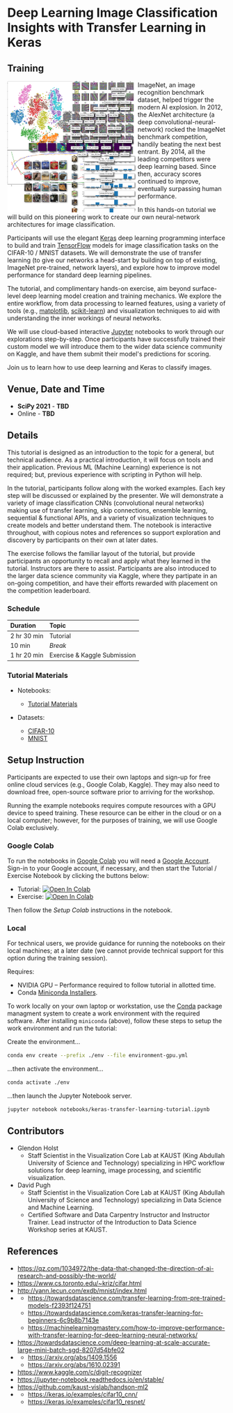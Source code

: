 # Deep Learning Image Classification Insights with Transfer Learning in Keras

## Training

<img align="left" src="media/dl-cnn-keras-vis.png" width=300> 

ImageNet, an image recognition benchmark dataset, helped trigger the modern AI explosion.  In 2012, the AlexNet architecture (a deep convolutional-neural-network) rocked the ImageNet benchmark competition, handily beating the next best entrant.  By 2014, all the leading competitors were deep learning based.  Since then, accuracy scores continued to improve, eventually surpassing human performance.

In this hands-on tutorial we will build on this pioneering work to create our own neural-network architectures for image classification. 

Participants will use the elegant [Keras](https://keras.io/) deep learning programming interface to build and train [TensorFlow](https://www.tensorflow.org/) models for image classification tasks on the CIFAR-10 / MNIST datasets. We will demonstrate the use of transfer learning (to give our networks a head-start by building on top of existing, ImageNet pre-trained, network layers), and explore how to improve model performance for standard deep learning pipelines.

The tutorial, and complimentary hands-on exercise, aim beyond surface-level deep learning model creation and training mechanics. We explore the entire workflow, from data processing to learned features, using a variety of tools (e.g., [matplotlib](https://matplotlib.org/), [scikit-learn](https://scikit-learn.org/stable/)) and visualization techniques to aid with understanding the inner workings of neural networks.

We will use cloud-based interactive [Jupyter](https://jupyter.org/) notebooks to work through our explorations step-by-step.  Once participants have successfully trained their custom model we will introduce them to the wider data science community on Kaggle, and have them submit their model's predictions for scoring.

Join us to learn how to use deep learning and Keras to classify images.


## Venue, Date and Time 

  * **SciPy 2021** - **TBD**
  * Online - **TBD** 


## Details

This tutorial is designed as an introduction to the topic for a general, but technical audience. As a practical introduction, it will focus on tools and their application. Previous ML (Machine Learning) experience is not required; but, previous experience with scripting in Python will help.

In the tutorial, participants follow along with the worked examples. Each key step will be discussed or explained by the presenter. We will demonstrate a variety of image classification CNNs (convolutional neural networks) making use of transfer learning, skip connections, ensemble learning, sequential & functional APIs, and a variety of visualization techniques to create models and better understand them. The notebook is interactive throughout, with copious notes and references so support exploration and discovery by participants on their own at later dates.

The exercise follows the familiar layout of the tutorial, but provide participants an opportunity to recall and apply what they learned in the tutorial. Instructors are there to assist. Participants are also introduced to the larger data science community via Kaggle, where they partipate in an on-going competition, and have their efforts rewarded with placement on the competition leaderboard.


### Schedule

| Duration           | Topic                         |
| :----------------- | :---------------------------- |
| 2 hr 30 min        | Tutorial                      |
| 10 min             | _Break_                       |
| 1 hr 20 min        | Exercise & Kaggle Submission  |


### Tutorial Materials

* Notebooks:
  * [Tutorial Materials](https://github.com/kaust-vislab/keras-tutorials-lite/tree/scipy-2021)

* Datasets:
  * [CIFAR-10](https://www.cs.toronto.edu/~kriz/cifar.html)
  * [MNIST](http://yann.lecun.com/exdb/mnist/)


## Setup Instruction

Participants are expected to use their own laptops and sign-up for free online cloud services (e.g., Google Colab, Kaggle).  They may also need to download free, open-source software prior to arriving for the workshop.

Running the example notebooks requires compute resources with a GPU device to speed training.  These resource can be either in the cloud or on a local computer; however, for the purposes of training, we will use Google Colab exclusively.


### Google Colab

To run the notebooks in [Google Colab](https://colab.research.google.com) you will need a [Google Account](https://accounts.google.com/).  Sign-in to your Google account, if necessary, and then start the Tutorial / Exercise Notebook by clicking the buttons below:

* Tutorial: [![Open In Colab](https://colab.research.google.com/assets/colab-badge.svg)](https://colab.research.google.com/github/kaust-vislab/keras-tutorials-lite/blob/scipy-2021/notebooks/keras-transfer-learning-tutorial.ipynb)
* Exercise: [![Open In Colab](https://colab.research.google.com/assets/colab-badge.svg)](https://colab.research.google.com/github/kaust-vislab/keras-tutorials-lite/blob/scipy-2021/notebooks/keras-mnist-kaggle-exercise.ipynb)

Then follow the *Setup Colab* instructions in the notebook.


### Local

For technical users, we provide guidance for running the notebooks on their local machines; at a later date (we cannot provide technical support for this option during the training session).

Requires:

  * NVIDIA GPU – Performance required to follow tutorial in allotted time.
  * Conda [Miniconda Installers](https://docs.conda.io/en/latest/miniconda.html).

To work locally on your own laptop or workstation, use the [Conda](https://docs.conda.io/en/latest/miniconda.html) package managment system to create a work environment with the required software. After installing `miniconda` (above), follow these steps to setup the work environment and run the tutorial:

Create the environment...

```bash
conda env create --prefix ./env --file environment-gpu.yml
```

...then activate the environment...

```bash
conda activate ./env
```

...then launch the Jupyter Notebook server.

```bash
jupyter notebook notebooks/keras-transfer-learning-tutorial.ipynb
```


## Contributors

* Glendon Holst
  * Staff Scientist in the Visualization Core Lab at KAUST (King Abdullah University of Science and Technology) specializing in HPC workflow solutions for deep learning, image processing, and scientific visualization.
* David Pugh
  * Staff Scientist in the Visualization Core Lab at KAUST (King Abdullah University of Science and Technology) specializing in Data Science and Machine Learning.
  * Certified Software and Data Carpentry Instructor and Instructor Trainer. Lead instructor of the Introduction to Data Science Workshop series at KAUST.


## References

* https://qz.com/1034972/the-data-that-changed-the-direction-of-ai-research-and-possibly-the-world/
* https://www.cs.toronto.edu/~kriz/cifar.html
* http://yann.lecun.com/exdb/mnist/index.html
* 
  * https://towardsdatascience.com/transfer-learning-from-pre-trained-models-f2393f124751
  * https://towardsdatascience.com/keras-transfer-learning-for-beginners-6c9b8b7143e
  * https://machinelearningmastery.com/how-to-improve-performance-with-transfer-learning-for-deep-learning-neural-networks/
* https://towardsdatascience.com/deep-learning-at-scale-accurate-large-mini-batch-sgd-8207d54bfe02
* 
  * https://arxiv.org/abs/1409.1556
  * https://arxiv.org/abs/1610.02391
* https://www.kaggle.com/c/digit-recognizer
* https://jupyter-notebook.readthedocs.io/en/stable/
* https://github.com/kaust-vislab/handson-ml2
* 
  * https://keras.io/examples/cifar10_cnn/
  * https://keras.io/examples/cifar10_resnet/

